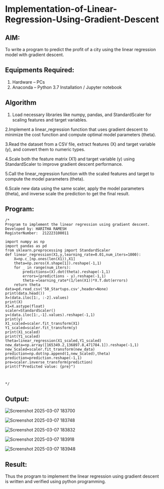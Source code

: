 # Implementation-of-Linear-Regression-Using-Gradient-Descent

## AIM:
To write a program to predict the profit of a city using the linear regression model with gradient descent.

## Equipments Required:
1. Hardware – PCs
2. Anaconda – Python 3.7 Installation / Jupyter notebook

## Algorithm


1. Load necessary libraries like numpy, pandas, and StandardScaler for scaling features and target variables.

2.Implement a linear_regression function that uses gradient descent to minimize the cost function and compute optimal model parameters (theta).

3.Read the dataset from a CSV file, extract features (X) and target variable (y), and convert them to numeric types.

4.Scale both the feature matrix (X1) and target variable (y) using StandardScaler to improve gradient descent performance.

5.Call the linear_regression function with the scaled features and target to compute the model parameters (theta).

6.Scale new data using the same scaler, apply the model parameters (theta), and inverse scale the prediction to get the final result.

## Program:
```
/*
Program to implement the linear regression using gradient descent.
Developed by: HARITHA RAMESH
RegisterNumber:  212223100011

import numpy as np
import pandas as pd
from sklearn.preprocessing import StandardScaler
def linear_regression(X1,y,learning_rate=0.01,num_iters=1000):
    X=np.c_[np.ones(len(X1)),X1]
    theta=np.zeros(X.shape[1]).reshape(-1,1)
    for _ in range(num_iters):
        predictions=(X).dot(theta).reshape(-1,1)
        errors=(predictions - y).reshape(-1,1)
        theta-=learning_rate*(1/len(X1))*X.T.dot(errors)
    return theta
data=pd.read_csv('50_Startups.csv',header=None)
print(data.head())
X=(data.iloc[1:, :-2].values)
print(X)
X1=X.astype(float)
scaler=StandardScaler()
y=(data.iloc[1:,-1].values).reshape(-1,1)
print(y)
X1_scaled=scaler.fit_transform(X1)
Y1_scaled=scaler.fit_transform(y)
print(X1_scaled)
print(Y1_scaled)
theta=linear_regression(X1_scaled,Y1_scaled)
new_data=np.array([165349.2,136897.8,471784.1]).reshape(-1,1)
new_Scaled=scaler.fit_transform(new_data)
prediction=np.dot(np.append(1,new_Scaled),theta)
prediction=prediction.reshape(-1,1)
pre=scaler.inverse_transform(prediction)
print(f"Predicted value: {pre}")



*/
```

## Output:
![Screenshot 2025-03-07 183700](https://github.com/user-attachments/assets/7c7cd804-88a5-45ac-9a85-997b894a402c)


![Screenshot 2025-03-07 183748](https://github.com/user-attachments/assets/695cd6ec-28b5-4ba9-aa6a-6c1fa7d4367d)



![Screenshot 2025-03-07 183832](https://github.com/user-attachments/assets/87d929d9-6130-4027-8974-21661ed7435c)


![Screenshot 2025-03-07 183918](https://github.com/user-attachments/assets/49957d31-30df-48dc-ad32-d44125b56e2f)


![Screenshot 2025-03-07 183948](https://github.com/user-attachments/assets/3f962597-0ce8-4d0f-97d8-0d87062c869f)







## Result:
Thus the program to implement the linear regression using gradient descent is written and verified using python programming.
